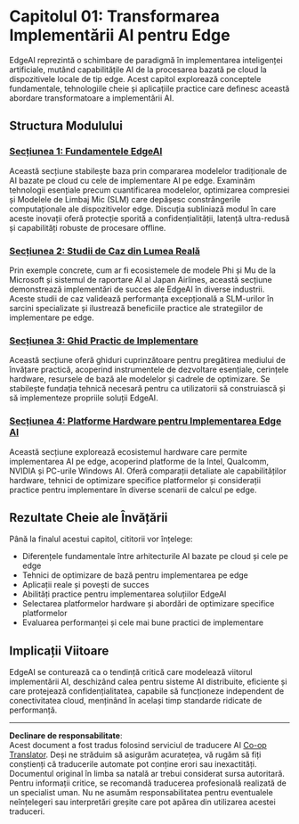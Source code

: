 <!--
CO_OP_TRANSLATOR_METADATA:
{
  "original_hash": "ddfe62b8e130979b7034bc6fbb7d510c",
  "translation_date": "2025-09-18T18:41:17+00:00",
  "source_file": "Module01/README.md",
  "language_code": "ro"
}
-->
# Capitolul 01: Transformarea Implementării AI pentru Edge

EdgeAI reprezintă o schimbare de paradigmă în implementarea inteligenței artificiale, mutând capabilitățile AI de la procesarea bazată pe cloud la dispozitivele locale de tip edge. Acest capitol explorează conceptele fundamentale, tehnologiile cheie și aplicațiile practice care definesc această abordare transformatoare a implementării AI.

## Structura Modulului

### [Secțiunea 1: Fundamentele EdgeAI](./01.EdgeAIFundamentals.md)
Această secțiune stabilește baza prin compararea modelelor tradiționale de AI bazate pe cloud cu cele de implementare AI pe edge. Examinăm tehnologii esențiale precum cuantificarea modelelor, optimizarea compresiei și Modelele de Limbaj Mic (SLM) care depășesc constrângerile computaționale ale dispozitivelor edge. Discuția subliniază modul în care aceste inovații oferă protecție sporită a confidențialității, latență ultra-redusă și capabilități robuste de procesare offline.

### [Secțiunea 2: Studii de Caz din Lumea Reală](./02.RealWorldCaseStudies.md)
Prin exemple concrete, cum ar fi ecosistemele de modele Phi și Mu de la Microsoft și sistemul de raportare AI al Japan Airlines, această secțiune demonstrează implementări de succes ale EdgeAI în diverse industrii. Aceste studii de caz validează performanța excepțională a SLM-urilor în sarcini specializate și ilustrează beneficiile practice ale strategiilor de implementare pe edge.

### [Secțiunea 3: Ghid Practic de Implementare](./03.PracticalImplementationGuide.md)
Această secțiune oferă ghiduri cuprinzătoare pentru pregătirea mediului de învățare practică, acoperind instrumentele de dezvoltare esențiale, cerințele hardware, resursele de bază ale modelelor și cadrele de optimizare. Se stabilește fundația tehnică necesară pentru ca utilizatorii să construiască și să implementeze propriile soluții EdgeAI.

### [Secțiunea 4: Platforme Hardware pentru Implementarea Edge AI](./04.EdgeDeployment.md)
Această secțiune explorează ecosistemul hardware care permite implementarea AI pe edge, acoperind platforme de la Intel, Qualcomm, NVIDIA și PC-urile Windows AI. Oferă comparații detaliate ale capabilităților hardware, tehnici de optimizare specifice platformelor și considerații practice pentru implementare în diverse scenarii de calcul pe edge.

## Rezultate Cheie ale Învățării

Până la finalul acestui capitol, cititorii vor înțelege:
- Diferențele fundamentale între arhitecturile AI bazate pe cloud și cele pe edge
- Tehnici de optimizare de bază pentru implementarea pe edge
- Aplicații reale și povești de succes
- Abilități practice pentru implementarea soluțiilor EdgeAI
- Selectarea platformelor hardware și abordări de optimizare specifice platformelor
- Evaluarea performanței și cele mai bune practici de implementare

## Implicații Viitoare

EdgeAI se conturează ca o tendință critică care modelează viitorul implementării AI, deschizând calea pentru sisteme AI distribuite, eficiente și care protejează confidențialitatea, capabile să funcționeze independent de conectivitatea cloud, menținând în același timp standarde ridicate de performanță.

---

**Declinare de responsabilitate**:  
Acest document a fost tradus folosind serviciul de traducere AI [Co-op Translator](https://github.com/Azure/co-op-translator). Deși ne străduim să asigurăm acuratețea, vă rugăm să fiți conștienți că traducerile automate pot conține erori sau inexactități. Documentul original în limba sa natală ar trebui considerat sursa autoritară. Pentru informații critice, se recomandă traducerea profesională realizată de un specialist uman. Nu ne asumăm responsabilitatea pentru eventualele neînțelegeri sau interpretări greșite care pot apărea din utilizarea acestei traduceri.